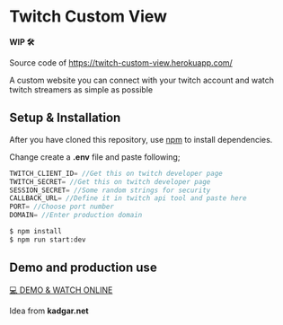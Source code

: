 # Twitch Custom View
**WIP 🛠**

Source code of https://twitch-custom-view.herokuapp.com/

A custom website you can connect with your twitch account and watch twitch streamers as simple as possible

## Setup & Installation
After you have cloned this repository, use [npm](https://www.npmjs.com/) to install dependencies.

Change create a **.env** file and paste following;
```javascript
TWITCH_CLIENT_ID= //Get this on twitch developer page
TWITCH_SECRET= //Get this on twitch developer page
SESSION_SECRET= //Some random strings for security
CALLBACK_URL= //Define it in twitch api tool and paste here
PORT= //Choose port number
DOMAIN= //Enter production domain
```

```sh
$ npm install
$ npm run start:dev
```

## Demo and production use
[💻 DEMO & WATCH ONLINE](https://twitch-custom-view.herokuapp.com/)

Idea from __kadgar.net__